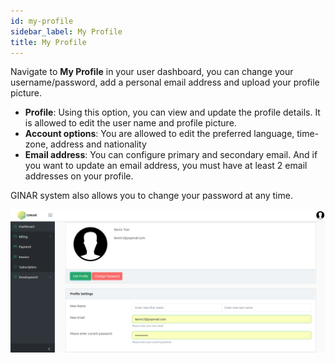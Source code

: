 ```yaml
---
id: my-profile
sidebar_label: My Profile
title: My Profile
---
```


Navigate to **My Profile** in your user dashboard, you can change your username/password, add a personal email address and upload your profile picture.

- **Profile**: Using this option, you can view and update the profile details. It is allowed to edit the user name and profile picture.
- **Account options**: You are allowed to edit the preferred language, time-zone, address and nationality
- **Email address**: You can configure primary and secondary email. And if you want to update an email address, you must have at least 2 email addresses on your profile.


GINAR system also allows you to change your password at any time.

![My Profile](https://github.com/GINARTeam/docs/blob/master/docs/API-User-Dashboard/8.My%20Profile.png?raw=true)
